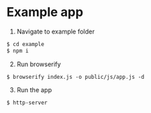 
# Example app

1. Navigate to example folder
```sh
$ cd example
$ npm i 
```

2. Run browserify 
```
$ browserify index.js -o public/js/app.js -d
```

3. Run the app
```
$ http-server
```
